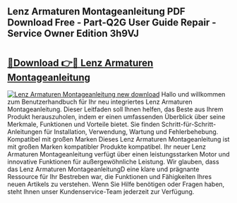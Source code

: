 ## Lenz Armaturen Montageanleitung PDF Download Free - Part-Q2G User Guide Repair - Service Owner Edition 3h9VJ

# <h2><a href="http://df8a3qz.blite.top/?on=Lenz+Armaturen+Montageanleitung">🔗Download 👉🔴 Lenz Armaturen Montageanleitung</a></h2>

[![Lenz Armaturen Montageanleitung new download](https://i.imgur.com/lujVjoI.png)](http://df8a3qz.blite.top/?on=Lenz+Armaturen+Montageanleitung)
Hallo und willkommen zum Benutzerhandbuch für Ihr neu integriertes Lenz Armaturen Montageanleitung. Dieser Leitfaden soll Ihnen helfen, das Beste aus Ihrem Produkt herauszuholen, indem er einen umfassenden Überblick über seine Merkmale, Funktionen und Vorteile bietet. Sie finden Schritt-für-Schritt-Anleitungen für Installation, Verwendung, Wartung und Fehlerbehebung. Kompatibel mit großen Marken Dieses Lenz Armaturen Montageanleitung ist mit großen Marken kompatibler Produkte kompatibel. Ihr neuer Lenz Armaturen Montageanleitung verfügt über einen leistungsstarken Motor und innovative Funktionen für außergewöhnliche Leistung. Wir glauben, dass das Lenz Armaturen MontageanleitungD eine klare und prägnante Ressource für Ihr Bestreben war, die Funktionen und Fähigkeiten Ihres neuen Artikels zu verstehen. Wenn Sie Hilfe benötigen oder Fragen haben, steht Ihnen unser Kundenservice-Team jederzeit zur Verfügung.
